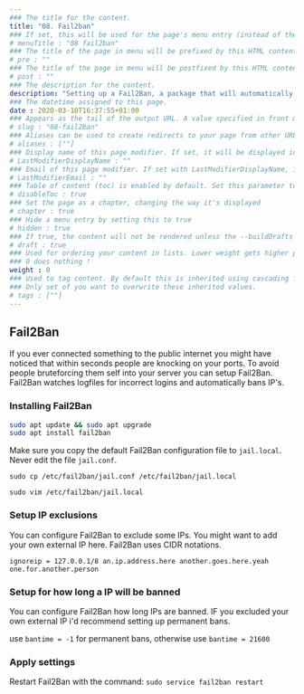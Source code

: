 ```yaml
---
### The title for the content.
title: "08. Fail2ban"
### If set, this will be used for the page's menu entry (instead of the `title` attribute)
# menuTitle : "08 fail2ban"
### The title of the page in menu will be prefixed by this HTML content
# pre : ""
### The title of the page in menu will be postfixed by this HTML content
# post : ""
### The description for the content.
description: "Setting up a Fail2Ban, a package that will automatically ban brute forcing IPs."
### The datetime assigned to this page.
date : 2020-03-10T16:37:55+01:00
### Appears as the tail of the output URL. A value specified in front matter will override the segment of the URL based on the filename.
# slug : "08-fail2ban"
### Aliases can be used to create redirects to your page from other URLs.
# aliases : [""]
### Display name of this page modifier. If set, it will be displayed in the footer.
# LastModifierDisplayName : ""
### Email of this page modifier. If set with LastModifierDisplayName, it will be displayed in the footer
# LastModifierEmail : ""
### Table of content (toc) is enabled by default. Set this parameter to true to disable it.
# disableToc : true
### Set the page as a chapter, changing the way it's displayed
# chapter : true
### Hide a menu entry by setting this to true
# hidden : true
### If true, the content will not be rendered unless the --buildDrafts flag is passed to the hugo command.
# draft : true
### Used for ordering your content in lists. Lower weight gets higher precedence. So content with lower weight will come first.
### 0 does nothing !
weight : 0
### Used to tag content. By default this is inherited using cascading from _index.md files
### Only set of you want to overwrite these inherited values.
# tags : [""]
---
```


## Fail2Ban

If you ever connected something to the public internet you might have noticed that within seconds people are knocking on your ports. To avoid people bruteforcing them self into your server you can setup Fail2Ban. Fail2Ban watches logfiles for incorrect logins and automatically bans IP's.

### Installing Fail2Ban

```bash
sudo apt update && sudo apt upgrade
sudo apt install fail2ban
```

Make sure you copy the default Fail2Ban configuration file to `jail.local`. Never edit the file `jail.conf`.

`sudo cp /etc/fail2ban/jail.conf /etc/fail2ban/jail.local`

`sudo vim /etc/fail2ban/jail.local`

### Setup IP exclusions

You can configure Fail2Ban to exclude some IPs. You might want to add your own external IP here. Fail2Ban uses CIDR notations.

`ignoreip = 127.0.0.1/8 an.ip.address.here another.goes.here.yeah one.for.another.person`

### Setup for how long a IP will be banned

You can configure Fail2Ban how long IPs are banned. IF you excluded your own external IP i'd recommend setting up permanent bans.

use `bantime = -1`  for permanent bans, otherwise use `bantime = 21600`

### Apply settings

Restart Fail2Ban with the command: `sudo service fail2ban restart`
